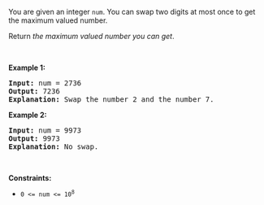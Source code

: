 You are given an integer `` num ``. You can swap two digits at most once to get the maximum valued number.

Return _the maximum valued number you can get_.

&nbsp;

__Example 1:__

<pre>
<strong>Input:</strong> num = 2736
<strong>Output:</strong> 7236
<strong>Explanation:</strong> Swap the number 2 and the number 7.
</pre>

__Example 2:__

<pre>
<strong>Input:</strong> num = 9973
<strong>Output:</strong> 9973
<strong>Explanation:</strong> No swap.
</pre>

&nbsp;

__Constraints:__

*   <code>0 &lt;= num &lt;= 10<sup>8</sup></code>